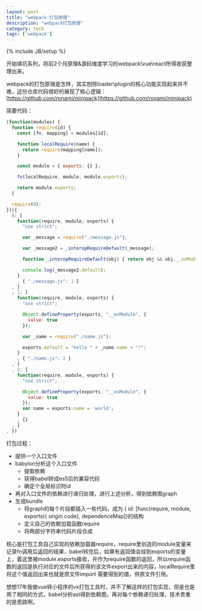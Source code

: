 ```yaml
---
layout: post
title: "webpack-打包原理"
description: "webpack打包原理"
category: tech
tags: ['webpack']
---
```

{% include JB/setup %}

开始填坑系列，将前2个月原理&源码维度学习的webpack\vue\react所得收获整理出来。

webpack的打包原理是怎样，其实刨除loader\plugin的核心功能实现起来并不难，这份仓库代码很好的展现了核心逻辑：[https://github.com/ronami/minipack](https://github.com/ronami/minipack)

简要代码：

```javascript
(function(modules) {
  function require(id) {
    const [fn, mapping] = modules[id];

    function localRequire(name) {
      return require(mapping[name]);
    }

    const module = { exports: {} };

    fn(localRequire, module, module.exports);

    return module.exports;
  }

  require(0);
})({
  0: [
    function(require, module, exports) {
      "use strict";

      var _message = require("./message.js");

      var _message2 = _interopRequireDefault(_message);

      function _interopRequireDefault(obj) { return obj && obj.__esModule ? obj : { default: obj }; }

      console.log(_message2.default);
    }
    , { "./message.js": 1 }
  , ]
  , 1: [
    function(require, module, exports) {
      "use strict";

      Object.defineProperty(exports, "__esModule", {
        value: true
      });

      var _name = require("./name.js");

      exports.default = "hello " + _name.name + "!";
    }
    , { "./name.js": 2 }
  , ]
  , 2: [
    function(require, module, exports) {
      "use strict";

      Object.defineProperty(exports, "__esModule", {
        value: true
      });
      var name = exports.name = 'world';
    }
    , {}
  , ]
, })

```

打包过程：

- 提供一个入口文件
- babylon分析这个入口文件
    - 提取依赖
    - 获得babel转成es5后的兼容代码
    - 确定个全局标识符id
- 再对入口文件的依赖进行递归处理，进行上述分析，得到依赖图graph
- 生成bundle
  - 将graph的每个片段都插入一些代码，成为 { id: [func(require, module, exports){ origin code}, dependenceMap]}的结构
  - 定义自己的依赖加载函数require
  - 将两部分字符串代码片段合成

核心是打包工具自己实现的依赖加载器require，require里创造的module变量来记录fn调用后返回的结果，babel转完后，如果有返回值会挂到exports的变量上，着这里被module.exports接收，并作为require函数的返回，所以require函数的返回是执行对应的文件后所获得的该文件export出来的内容，localRequire里将这个值返回出来也就是原文件import 需要得到的值，供原文件引用。

想想17年我做vue转小程序的vx打包工具时，并不了解这样的打包实现，但是也是用了相同的方式，babel分析ast得到依赖图，再对每个依赖递归处理，技术贵重的是思路啊。